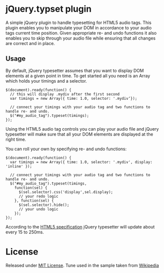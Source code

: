 # jQuery.typset plugin

  A simple jQuery plugin to handle typesetting for HTML5 audio tags. This plugin enables you
  to manipulate your DOM in accordance to your audio tags current time position. Given appropriate
  re- and undo functions it also enables you to skip through your audio file while ensuring that
  all changes are correct and in place.

## Usage

  By default, jQuery typesetter assumes that you want to display DOM elements at a given point 
  in time. To get started all you need is an Array which holds your timings and a selector.

    $(document).ready(function() {
      // this will display .mydiv after the first second
      var timings = new Array({ time: 1.0, selector: '.mydiv‘});
      
      // connect your timings with your audio tag and two functions to handle re- and undo.
      $("#my_audio_tag").typeset(timings);
    });
    
  Using the HTML5 audio tag controls you can play your audio file and jQuery typesetter will
  make sure that all your DOM elements are displayed at the right time.
  
  You can roll your own by specifying re- and undo functions:
  
    $(document).ready(function() {
      var timings = new Array({ time: 1.0, selector: '.mydiv', display: 'inline' });
      
      // connect your timings with your audio tag and two functions to handle re- and undo.
      $("#my_audio_tag").typeset(timings, 
        function(sel) {
          $(sel.selector).css('display',sel.display);
          // your redo logic 
        }, function(sel) {
          $(sel.selector).hide();
          // your undo logic
        });
    });
    
  According to the [HTML5 specification][1] jQuery typesetter will update about every 15 to 250ms.

# License

Released under [MIT License][2]. Tune used in the sample taken from [Wikipedia][3]

  [1]: http://dev.w3.org/html5/spec/Overview.html#current-playback-position
  [2]: http://www.opensource.org/licenses/mit-license.php
  [3]: http://commons.wikimedia.org/wiki/File:Nokia_tune_-_piano.ogg